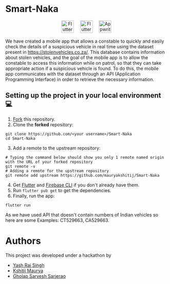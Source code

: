 # Smart-Naka
<p  align="center">
<a  href="https://flutter.dev"  target="_blank"><img  height="39"  src="https://user-images.githubusercontent.com/37345795/205487266-9604e883-3bd3-45a5-b172-f4617d911ee3.png"  alt="Flutter Logo"></a> <a>&nbsp;&nbsp;&nbsp;</a>
<a  href="https://dart.dev/"  target="_blank"><img  height="39"  src="https://user-images.githubusercontent.com/37345795/205487289-bd04321b-3f3a-431d-9c29-7e8e4a22d43f.png"  alt="Flutter Logo"></a> <a>&nbsp;&nbsp;&nbsp;</a>
<a  href="https://firebase.google.com/"  target="_blank"><img  height="39"  src="https://user-images.githubusercontent.com/37345795/205487145-a7ad5e40-71e1-46d5-a828-ef82ee168885.png"  alt="Appwrite Logo"></a>
</p>

We have created  a mobile app that allows a constable to quickly and easily check the details of a suspicious vehicle in real time using the dataset present in https://stolenvehicles.co.za/. This database contains information about stolen vehicles, and the goal of the mobile app is to allow the constable to access this information while on patrol, so that they can take appropriate action if a suspicious vehicle is found. To do this, the mobile app communicates with the dataset  through an API (Application Programming Interface) in order to retrieve the necessary information.

## Setting up the project in your local environment💻

1. [Fork](https://github.com/mauryakshitij/Smart-Naka/fork) this repository.
2. Clone the **forked** repository:
```
git clone https://github.com/<your username>/Smart-Naka
cd Smart-Naka
```
3. Add a remote to the upstream repository:
```
# Typing the command below should show you only 1 remote named origin with the URL of your forked repository
git remote -v
# Adding a remote for the upstream repository
git remote add upstream https://github.com/mauryakshitij/Smart-Naka
```
4. Get [Flutter](https://docs.flutter.dev/get-started/install) and [Firebase CLI](https://firebase.google.com/docs/cli?authuser=0&hl=en#install_the_firebase_cli) if you don't already have them.
5. Run `flutter pub get` to get the dependencies.
6. Finally, run the app:
```
flutter run
```
As we have used API that doesn't contain numbers of Indian vehicles so here are some Examples: CT529663, CA529663.

# Authors

This project was developed under a hackathon by

- [Yash Raj Singh](https://github.com/Yash-jar)
- [Kshitij Maurya](https://github.com/mauryakshitij)
- [Gholap Sarvesh Sarjerao](https://github.com/sarg19)
